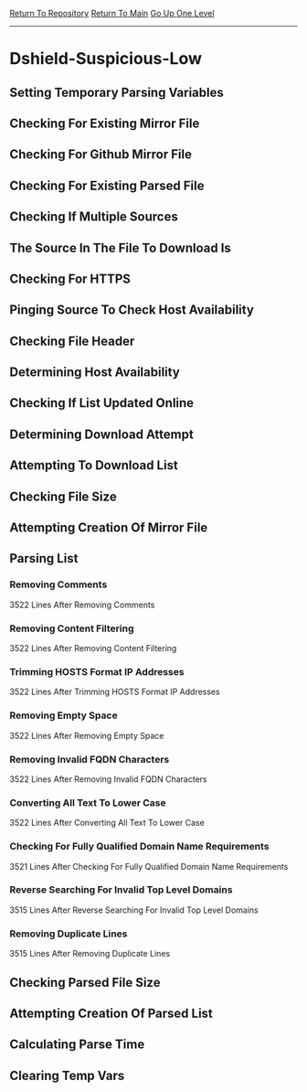 [Return To Repository](https://github.com/deathbybandaid/piholeparser/)
[Return To Main](https://github.com/deathbybandaid/piholeparser/blob/master/RecentRunLogs/Mainlog.md)
[Go Up One Level](https://github.com/deathbybandaid/piholeparser/blob/master/RecentRunLogs/TopLevelScripts/30-Processing-Blacklists.md)
____________________________________
# Dshield-Suspicious-Low
## Setting Temporary Parsing Variables
## Checking For Existing Mirror File
## Checking For Github Mirror File
## Checking For Existing Parsed File
## Checking If Multiple Sources
## The Source In The File To Download Is
## Checking For HTTPS
## Pinging Source To Check Host Availability
## Checking File Header
## Determining Host Availability
## Checking If List Updated Online
## Determining Download Attempt
## Attempting To Download List
## Checking File Size
## Attempting Creation Of Mirror File
## Parsing List
### Removing Comments
3522 Lines After Removing Comments
### Removing Content Filtering
3522 Lines After Removing Content Filtering
### Trimming HOSTS Format IP Addresses
3522 Lines After Trimming HOSTS Format IP Addresses
### Removing Empty Space
3522 Lines After Removing Empty Space
### Removing Invalid FQDN Characters
3522 Lines After Removing Invalid FQDN Characters
### Converting All Text To Lower Case
3522 Lines After Converting All Text To Lower Case
### Checking For Fully Qualified Domain Name Requirements
3521 Lines After Checking For Fully Qualified Domain Name Requirements
### Reverse Searching For Invalid Top Level Domains
3515 Lines After Reverse Searching For Invalid Top Level Domains
### Removing Duplicate Lines
3515 Lines After Removing Duplicate Lines
## Checking Parsed File Size
## Attempting Creation Of Parsed List
## Calculating Parse Time
## Clearing Temp Vars
